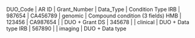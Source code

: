 DUO_Code | AR ID | Grant_Number | Data_Type | Condition Type
IRB | 987654 | CA456789 | genomic | Compound condition (3 fields)
HMB | 123456 | CA987654 |  | DUO + Grant
DS | 345678 |  | clinical | DUO + Data type
IRB | 567890 |  | imaging | DUO + Data type